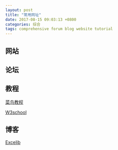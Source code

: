 ```yaml
---
layout: post
title: "常用网址"
date: 2017-08-15 09:03:13 +0800
categories: 综合
tags: comprehensive forum blog website tutorial
---
```


## 网站

## 论坛

## 教程

[菜鸟教程](http://www.runoob.com/)

[W3school](http://www.w3school.com.cn/)

## 博客

[Excelib](http://www.excelib.com/)